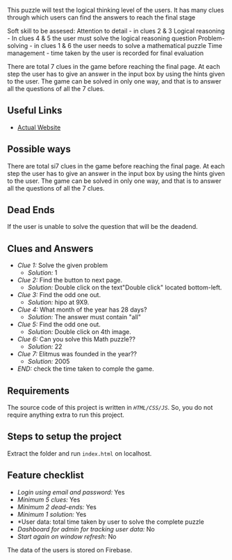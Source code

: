 This puzzle will test the logical thinking level of the users.
It has many clues through which users can find the answers to reach the final stage 

Soft skill to be assesed:
Attention to detail - in clues 2 & 3 
Logical reasoning - In clues 4 & 5 the user must solve the logical reasoning question
Problem-solving - in clues 1 & 6  the user needs to solve a mathematical puzzle 
Time management - time taken by the user is recorded for final evaluation 

There are total 7 clues in the game before reaching the final page.
At each step the user has to give an answer in the input box by using the hints given to the user.
The game can be solved in only one way, and that is to answer all the questions of all the 7 clues.

## Useful Links
- [Actual Website](https://meek-tanuki-58b476.netlify.app/)

## Possible ways
There are total si7 clues in the game before reaching the final page.
At each step the user has to give an answer in the input box by using the hints given to the user.
The game can be solved in only one way, and that is to answer all the questions of all the 7 clues.

## Dead Ends
If the user is unable to solve the question that will be the deadend.

## Clues and Answers
* *Clue 1:* Solve the given problem
  * *Solution:* 1
* *Clue 2:* Find the button to next page.
  * *Solution:* Double click on the text"Double click" located bottom-left.
* *Clue 3:* Find the odd one out.
  * *Solution:* hipo at 9X9.
* *Clue 4:* What month of the year has 28 days?
  * *Solution:* The answer must contain "all"
* *Clue 5:* Find the odd one out.
  * *Solution:* Double click on 4th image.
* *Clue 6:* Can you solve this Math puzzle??
  * *Solution:* 22
* *Clue 7:* Elitmus was founded in the year??
  * *Solution:* 2005
* *END:* check the time taken to comple the game.

## Requirements
The source code of this project is written in *`HTML/CSS/JS`*. So, you do not require anything extra to run this project.

## Steps to setup the project
Extract the folder and run `index.html` on localhost.

## Feature checklist
* *Login using email and password:* Yes
* *Minimum 5 clues:* Yes
* *Minimum 2 dead-ends:* Yes
* *Minimum 1 solution:* Yes
* *User data: total time taken by user to solve the complete puzzle
* *Dashboard for admin for tracking user data:* No
* *Start again on window refresh:* No

The data of the users is stored on Firebase.
